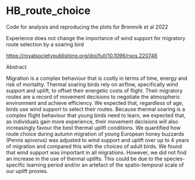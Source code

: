 # HB_route_choice
Code for analysis and reproducing the plots for Bronnvik et al 2022

Experience does not change the importance of wind support for migratory route selection by a soaring bird

https://royalsocietypublishing.org/doi/full/10.1098/rsos.220746

Abstract

Migration is a complex behaviour that is costly in terms of time, energy and risk of mortality. Thermal soaring birds rely on airflow, specifically wind support and uplift, to offset their energetic costs of flight. Their migratory routes are a record of movement decisions to negotiate the atmospheric environment and achieve efficiency. We expected that, regardless of age, birds use wind support to select their routes. Because thermal soaring is a complex flight behaviour that young birds need to learn, we expected that, as individuals gain more experience, their movement decisions will also increasingly favour the best thermal uplift conditions. We quantified how route choice during autumn migration of young European honey buzzards (Pernis apivorus) was adjusted to wind support and uplift over up to 4 years of migration and compared this with the choices of adult birds. We found that wind support was important in all migrations. However, we did not find an increase in the use of thermal uplifts. This could be due to the species-specific learning period and/or an artefact of the spatio-temporal scale of our uplift proxies.
